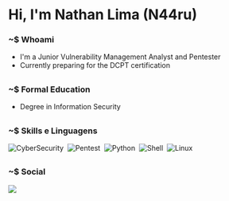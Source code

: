 # Hi, I'm Nathan Lima (N44ru)

### ~$ Whoami

- I'm a Junior Vulnerability Management Analyst and Pentester
- Currently preparing for the DCPT certification

##
### ~$ Formal Education
- Degree in Information Security

##
### ~$ Skills e Linguagens  
![CyberSecurity](https://img.shields.io/badge/-CyberSecurity-05122A?style=flat&logo=hackaday&color=black)&nbsp;
![Pentest](https://img.shields.io/badge/-Pentest-05122A?style=flat&logo=hackaday&color=black)&nbsp;
![Python](https://img.shields.io/badge/-Python-05122A?style=flat&logo=python)&nbsp;
![Shell](https://img.shields.io/badge/Shell-05122A?style=flat&logo=gnu-bash&logoColor=white)&nbsp;
![Linux](https://img.shields.io/badge/-Linux-05122A?style=flat&logo=linux&logoColor=white)&nbsp;

##
### ~$ Social
<a href="https://www.linkedin.com/in/nathan-lima-cybersecurity/" target="_blank"><img src="https://img.shields.io/badge/-LinkedIn-%230077B5?style=for-the-badge&logo=linkedin&logoColor=white" target="_blank"></a>


